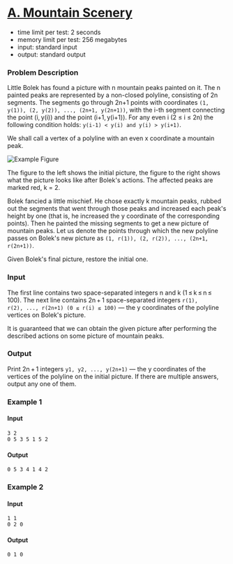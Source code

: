 # [A. Mountain Scenery](http://codeforces.com/problemset/problem/218/A)

* time limit per test: 2 seconds
* memory limit per test: 256 megabytes
* input: standard input
* output: standard output

### Problem Description

Little Bolek has found a picture with n mountain peaks painted on it.
The n painted peaks are represented by a non-closed polyline, consisting of 2n segments.
The segments go through 2n+1 points with coordinates 
```(1, y(1)), (2, y(2)), ..., (2n+1, y(2n+1))```, with the i-th segment connecting 
the point (i, y(i)) and the point (i+1, y(i+1)). 
For any even i (2 ≤ i ≤ 2n) the following condition holds: ```y(i-1) < y(i) and y(i) > y(i+1)```.

We shall call a vertex of a polyline with an even x coordinate a mountain peak.

![Example Figure](figure.png)

The figure to the left shows the initial picture, the figure to the right shows 
what the picture looks like after Bolek's actions. The affected peaks are marked red, 
k = 2.


Bolek fancied a little mischief. He chose exactly k mountain peaks, 
rubbed out the segments that went through those peaks and increased each 
peak's height by one (that is, he increased the y coordinate of the 
corresponding points). Then he painted the missing segments to get a new 
picture of mountain peaks. Let us denote the points through which the new polyline
passes on Bolek's new picture as ```(1, r(1)), (2, r(2)), ..., (2n+1, r(2n+1))```.

Given Bolek's final picture, restore the initial one.

### Input

The first line contains two space-separated integers n and k (1 ≤ k ≤ n ≤ 100). 
The next line contains 2n + 1 space-separated integers 
```r(1), r(2), ..., r(2n+1) (0 ≤ r(i) ≤ 100)``` — the y coordinates of the polyline 
vertices on Bolek's picture.

It is guaranteed that we can obtain the given picture after performing the described actions on some picture of mountain peaks.

### Output
Print 2n + 1 integers ```y1, y2, ..., y(2n+1)``` — the y coordinates of the vertices 
of the polyline on the initial picture. If there are multiple answers, output any 
one of them.

### Example 1

#### Input
```
3 2
0 5 3 5 1 5 2
```
#### Output
```
0 5 3 4 1 4 2 
```

### Example 2
#### Input
```
1 1
0 2 0
```
#### Output
```
0 1 0
``` 